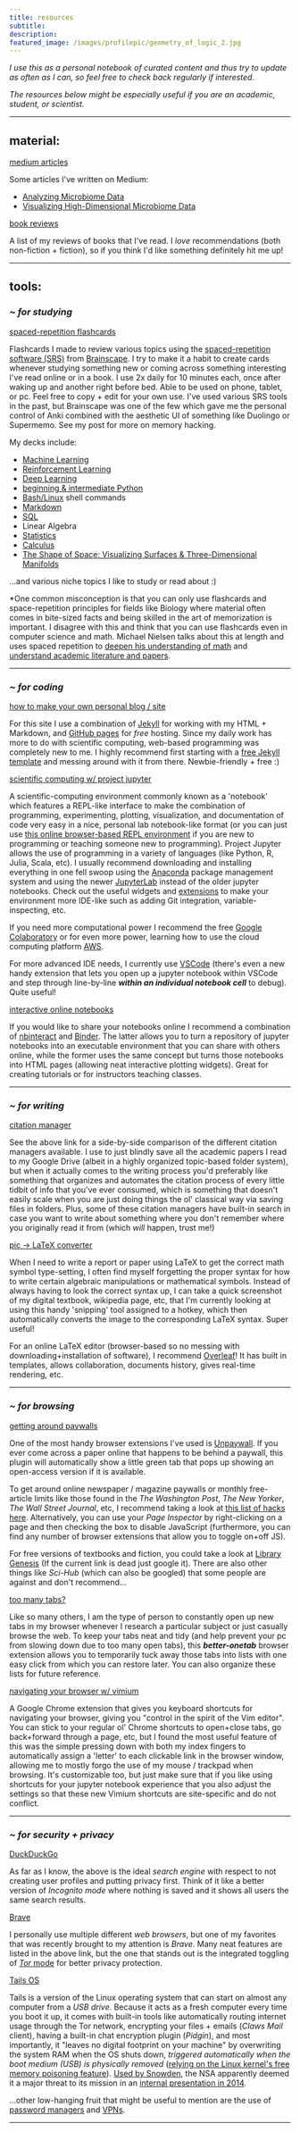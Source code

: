 ```yaml
---
title: resources
subtitle: 
description: 
featured_image: /images/profilepic/geometry_of_logic_2.jpg
---
```


*I use this as a personal notebook of curated content and thus try to update as often as I can, so feel free to check back regularly if interested.*

*The resources below might be especially useful if you are an academic, student, or scientist.*

---

## material:

[medium articles](https://medium.com/@mundyreimer)

Some articles I've written on Medium:
* [Analyzing Microbiome Data](https://towardsdatascience.com/analyzing-microbiome-data-320728b56b8e)
* [Visualizing High-Dimensional Microbiome Data](https://towardsdatascience.com/visualizing-high-dimensional-microbiome-data-eacf02526c3a)

[book reviews](https://www.goodreads.com/mundyreimer)

A list of my reviews of books that I've read.  I *love* recommendations (both non-fiction + fiction), so if you think I'd like something definitely hit me up!

---

## tools:

### _~ for studying_

[spaced-repetition flashcards](https://www.brainscape.com/profiles/3408543)

Flashcards I made to review various topics using the [spaced-repetition software (SRS)](https://en.wikipedia.org/wiki/Spaced_repetition#Software) from [Brainscape](https://www.brainscape.com/i/212G3).  I try to make it a habit to create cards whenever studying something new or coming across something interesting I've read online or in a book.  I use 2x daily for 10 minutes each, once after waking up and another right before bed.  Able to be used on phone, tablet, or pc.  Feel free to copy + edit for your own use.  I've used various SRS tools in the past, but Brainscape was one of the few which gave me the personal control of Anki combined with the aesthetic UI of something like Duolingo or Supermemo.  See my post for more on memory hacking.

My decks include:
* [Machine Learning](https://www.brainscape.com/p/212G3-LH-6LO5K)
* [Reinforcement Learning](https://www.brainscape.com/p/212G3-LH-98CG7)
* [Deep Learning](https://www.brainscape.com/p/212G3-LH-7O0LQ)
* [beginning & intermediate Python](https://www.brainscape.com/p/212G3-LH-6LO5O) 
* [Bash/Linux](https://www.brainscape.com/p/212G3-LH-9AYP2) shell commands
* [Markdown](https://www.brainscape.com/p/212G3-LH-9AYP5)
* [SQL](https://www.brainscape.com/p/212G3-LH-9AYOY)
* Linear Algebra
* [Statistics](https://www.brainscape.com/p/212G3-LH-7IOLD)
* [Calculus](https://www.brainscape.com/p/212G3-LH-7VXN7)
* [The Shape of Space: Visualizing Surfaces & Three-Dimensional Manifolds](https://www.brainscape.com/p/212G3-LH-9EJ5Y)

...and various niche topics I like to study or read about :)

*One common misconception is that you can only use flashcards and space-repetition principles for fields like Biology where material often comes in bite-sized facts and being skilled in the art of memorization is important.  I disagree with this and think that you can use flashcards even in computer science and math.  Michael Nielsen talks about this at length and uses spaced repetition to [deepen his understanding of math](http://cognitivemedium.com/srs-mathematics) and [understand academic literature and papers](http://augmentingcognition.com/ltm.html).

---

### _~ for coding_

[how to make your own personal blog / site](https://medium.com/20percentwork/creating-your-blog-for-free-using-jekyll-github-pages-dba37272730a)

For this site I use a combination of [Jekyll](https://jekyllrb.com/) for working with my HTML + Markdown, and [GitHub pages](https://pages.github.com/) for *free* hosting.  Since my daily work has more to do with scientific computing, web-based programming was completely new to me.  I highly recommend first starting with a [free Jekyll template](https://jekyllthemes.io/) and messing around with it from there.  Newbie-friendly + free :)

[scientific computing w/ project jupyter](https://jupyter.org/install)

A scientific-computing environment commonly known as a 'notebook' which features a REPL-like interface to make the combination of programming, experimenting, plotting, visualization, and documentation of code very easy in a nice, personal lab notebook-like format (or you can just use [this online browser-based REPL environment]((https://repl.it/site/features)) if you are new to programming or teaching someone new to programming).  Project Jupyter allows the use of programming in a variety of languages (like Python, R, Julia, Scala, etc).  I usually recommend downloading and installing everything in one fell swoop using the [Anaconda](https://www.anaconda.com/distribution/) package management system and using the newer [JupyterLab](https://jupyterlab.readthedocs.io/en/stable/getting_started/overview.html) instead of the older jupyter notebooks.  Check out the useful widgets and [extensions](https://jupyterlab.readthedocs.io/en/stable/user/extensions.html) to make your environment more IDE-like such as adding Git integration, variable-inspecting, etc.  

If you need more computational power I recommend the free [Google Colaboratory](https://colab.research.google.com/notebooks/welcome.ipynb) or for even more power, learning how to use the cloud computing platform [AWS](https://www.guru99.com/aws-tutorial.html).  

For more advanced IDE needs, I currently use [VSCode](https://code.visualstudio.com/) (there's even a new handy extension that lets you open up a jupyter notebook within VSCode and step through line-by-line ***within an individual notebook cell*** to debug).  Quite useful!  

[interactive online notebooks](https://github.com/SamLau95/nbinteract)

If you would like to share your notebooks online I recommend a combination of [nbinteract](https://www.nbinteract.com/motivation.html) and [Binder](https://gke.mybinder.org/).  The latter allows you to turn a repository of jupyter notebooks into an executable environment that you can share with others online, while the former uses the same concept but turns those notebooks into HTML pages (allowing neat interactive plotting widgets).  Great for creating tutorials or for instructors teaching classes. 

---

### _~ for writing_

[citation manager](https://guides.lib.uchicago.edu/c.php?g=297307&p=1984557) 

See the above link for a side-by-side comparison of the different citation managers available.  I use to just blindly save all the academic papers I read to my Google Drive (albeit in a highly organized topic-based folder system), but when it actually comes to the writing process you'd preferably like something that organizes and automates the citation process of every little tidbit of info that you've ever consumed, which is something that doesn't easily scale when you are just doing things the ol' classical way via saving files in folders.  Plus, some of these citation managers have built-in search in case you want to write about something where you don't remember where you originally read it from (which *will* happen, trust me!)

[pic -> LaTeX converter](https://mathpix.com/)

When I need to write a report or paper using LaTeX to get the correct math symbol type-setting, I often find myself forgetting the proper syntax for how to write certain algebraic manipulations or mathematical symbols.  Instead of always having to look the correct syntax up, I can take a quick screenshot of my digital textbook, wikipedia page, etc, that I'm currently looking at using this handy 'snipping' tool assigned to a hotkey, which then automatically converts the image to the corresponding LaTeX syntax.  Super useful!  

For an online LaTeX editor (browser-based so no messing with downloading+installation of software), I recommend [Overleaf](https://www.overleaf.com/for/authors)!  It has built in templates, allows collaboration, documents history, gives real-time rendering, etc.

---

### _~ for browsing_

[getting around paywalls](https://unpaywall.org/products/extension)

One of the most handy browser extensions I've used is [Unpaywall](https://unpaywall.org/products/extension).  If you ever come across a paper online that happens to be behind a paywall, this plugin will automatically show a little green tab that pops up showing an open-access version if it is available.

To get around online newspaper / magazine paywalls or monthly free-article limits like those found in the _The Washington Post_, _The New Yorker_, _The Wall Street Journal_, etc, I recommend taking a look at [this list of hacks here](https://medium.com/paywall-hacks/how-to-bypass-virtually-every-news-paywall-705602c4c2ce).  Alternatively, you can use your _Page Inspector_ by right-clicking on a page and then checking the box to disable JavaScript (furthermore, you can find any number of browser extensions that allow you to toggle on+off JS).  

For free versions of textbooks and fiction, you could take a look at [Library Genesis](https://libgen.is/) (If the current link is dead just google it).  There are also other things like *Sci-Hub* (which can also be googled) that some people are against and don't recommend...

[too many tabs?](https://chrome.google.com/webstore/detail/better-onetab/eookhngofldnbnidjlbkeecljkfpmfpg?hl=en)

Like so many others, I am the type of person to constantly open up new tabs in my browser whenever I research a particular subject or just casually browse the web.  To keep your tabs neat and tidy (and help prevent your pc from slowing down due to too many open tabs), this ***better-onetab*** browser extension allows you to temporarily tuck away those tabs into lists with one easy click from which you can restore later.  You can also organize these lists for future reference. 

[navigating your browser w/ vimium](https://vimium.github.io/)

A Google Chrome extension that gives you keyboard shortcuts for navigating your browser, giving you "control in the spirit of the Vim editor".  You can stick to your regular ol' Chrome shortcuts to open+close tabs, go back+forward through a page, etc, but I found the most useful feature of this was the simple pressing down with both my index fingers to automatically assign a 'letter' to each clickable link in the browser window, allowing me to mostly forgo the use of my mouse / trackpad when browsing.  It's customizable too, but just make sure that if you like using shortcuts for your jupyter notebook experience that you also adjust the settings so that these new Vimium shortcuts are site-specific and do not conflict.  

---

### _~ for security + privacy_ 

[DuckDuckGo](https://duckduckgo.com/)

As far as I know, the above is the ideal *search engine* with respect to not creating user profiles and putting privacy first.  Think of it like a better version of *Incognito mode* where nothing is saved and it shows all users the same search results.

[Brave](https://brave.com/features/)

I personally use multiple different *web browsers*, but one of my favorites that was recently brought to my attention is *Brave*.  Many neat features are listed in the above link, but the one that stands out is the integrated toggling of [*Tor* mode](https://brave.com/tor-tabs-beta/) for better privacy protection.

[Tails OS](https://tails.boum.org/)

Tails is a version of the Linux operating system that can start on almost any computer from a *USB drive*.  Because it acts as a fresh computer every time you boot it up, it comes with built-in tools like automatically routing internet usage through the Tor network, encrypting your files + emails (*Claws Mail* client), having a built-in chat encryption plugin (*Pidgin*), and most importantly, it "leaves no digital footprint on your machine" by overwriting the system RAM when the OS shuts down, *triggered automatically when the boot medium (USB) is physically removed* ([relying on the Linux kernel's free memory poisoning feature](https://tails.boum.org/contribute/design/memory_erasure/)).  [Used by Snowden](https://www.theverge.com/2014/4/29/5664884/this-is-the-most-secure-computer-you-ll-ever-own), the NSA apparently deemed it a major threat to its mission in an [internal presentation in 2014](https://www.spiegel.de/international/germany/inside-the-nsa-s-war-on-internet-security-a-1010361.html).

...other low-hanging fruit that might be useful to mention are the use of [password managers](https://www.cnet.com/news/the-best-password-managers-of-2019/) and [VPNs](https://nordvpn.com/). 

---


